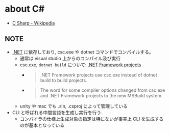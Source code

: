 # about C\#

- [C Sharp \- Wikipedia](https://ja.wikipedia.org/wiki/C_Sharp)

## NOTE

- [.NET](./aboutDotnet.md) に依存しており, csc.exe や dotnet コマンドでコンパイルする。
  - 通常は visual studio 上からのコンパイル及び実行
  - csc.exe, `dotnet build` について: [\.NET Framework projects](https://docs.microsoft.com/en-us/dotnet/csharp/language-reference/compiler-options/#net-framework-projects)
    - > .NET Framework projects use csc.exe instead of dotnet build to build projects.
    - > The word for some compiler options changed from csc.exe and .NET Framework projects to the new MSBuild system.
  - unity や mac でも .sln, .csproj によって管理している
- CLI と呼ばれる中間言語を生成し実行を行う.
  - コンパイラの仕様上生成対象の指定は特にないが事実上 CLI を生成するのが基本となっている
